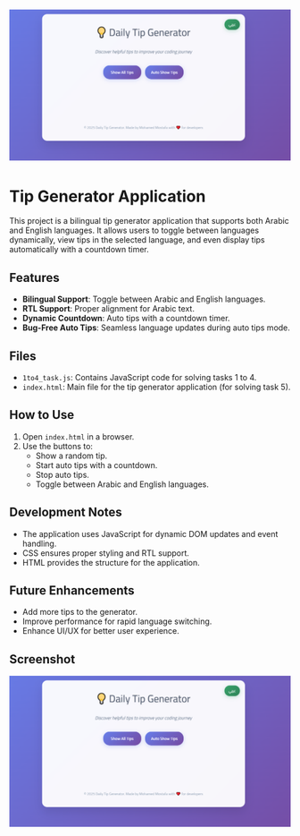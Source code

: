 # ![Overview](overview.png)

# Tip Generator Application

This project is a bilingual tip generator application that supports both Arabic and English languages. It allows users to toggle between languages dynamically, view tips in the selected language, and even display tips automatically with a countdown timer.

## Features

- **Bilingual Support**: Toggle between Arabic and English languages.
- **RTL Support**: Proper alignment for Arabic text.
- **Dynamic Countdown**: Auto tips with a countdown timer.
- **Bug-Free Auto Tips**: Seamless language updates during auto tips mode.

## Files

- `1to4_task.js`: Contains JavaScript code for solving tasks 1 to 4.
- `index.html`: Main file for the tip generator application (for solving task 5).

## How to Use

1. Open `index.html` in a browser.
2. Use the buttons to:
   - Show a random tip.
   - Start auto tips with a countdown.
   - Stop auto tips.
   - Toggle between Arabic and English languages.

## Development Notes

- The application uses JavaScript for dynamic DOM updates and event handling.
- CSS ensures proper styling and RTL support.
- HTML provides the structure for the application.

## Future Enhancements

- Add more tips to the generator.
- Improve performance for rapid language switching.
- Enhance UI/UX for better user experience.

## Screenshot

![Overview](overview.png)
